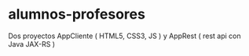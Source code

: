 # alumnos-profesores
Dos proyectos AppCliente ( HTML5, CSS3, JS ) y AppRest ( rest api con Java JAX-RS )
